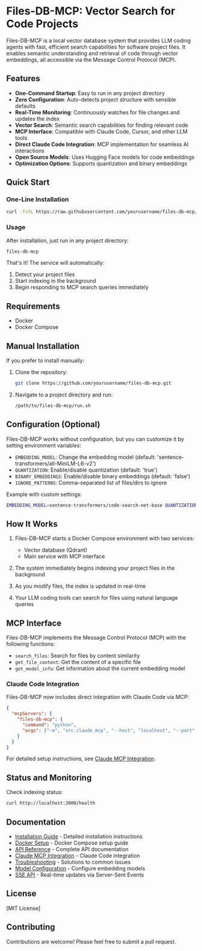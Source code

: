 # Files-DB-MCP: Vector Search for Code Projects

Files-DB-MCP is a local vector database system that provides LLM coding agents with fast, efficient search capabilities for software project files. It enables semantic understanding and retrieval of code through vector embeddings, all accessible via the Message Control Protocol (MCP).

## Features

- **One-Command Startup**: Easy to run in any project directory
- **Zero Configuration**: Auto-detects project structure with sensible defaults
- **Real-Time Monitoring**: Continuously watches for file changes and updates the index
- **Vector Search**: Semantic search capabilities for finding relevant code
- **MCP Interface**: Compatible with Claude Code, Cursor, and other LLM tools
- **Direct Claude Code Integration**: MCP implementation for seamless AI interactions
- **Open Source Models**: Uses Hugging Face models for code embeddings
- **Optimization Options**: Supports quantization and binary embeddings

## Quick Start

### One-Line Installation

```bash
curl -fsSL https://raw.githubusercontent.com/yourusername/files-db-mcp/main/install.sh | bash
```

### Usage

After installation, just run in any project directory:

```bash
files-db-mcp
```

That's it! The service will automatically:
1. Detect your project files
2. Start indexing in the background
3. Begin responding to MCP search queries immediately

## Requirements

- Docker
- Docker Compose

## Manual Installation

If you prefer to install manually:

1. Clone the repository:
   ```bash
   git clone https://github.com/yourusername/files-db-mcp.git
   ```

2. Navigate to a project directory and run:
   ```bash
   /path/to/files-db-mcp/run.sh
   ```

## Configuration (Optional)

Files-DB-MCP works without configuration, but you can customize it by setting environment variables:

- `EMBEDDING_MODEL`: Change the embedding model (default: 'sentence-transformers/all-MiniLM-L6-v2')
- `QUANTIZATION`: Enable/disable quantization (default: 'true')
- `BINARY_EMBEDDINGS`: Enable/disable binary embeddings (default: 'false')
- `IGNORE_PATTERNS`: Comma-separated list of files/dirs to ignore

Example with custom settings:

```bash
EMBEDDING_MODEL=sentence-transformers/code-search-net-base QUANTIZATION=false files-db-mcp
```

## How It Works

1. Files-DB-MCP starts a Docker Compose environment with two services:
   - Vector database (Qdrant)
   - Main service with MCP interface

2. The system immediately begins indexing your project files in the background

3. As you modify files, the index is updated in real-time

4. Your LLM coding tools can search for files using natural language queries

## MCP Interface

Files-DB-MCP implements the Message Control Protocol (MCP) with the following functions:

- `search_files`: Search for files by content similarity
- `get_file_content`: Get the content of a specific file
- `get_model_info`: Get information about the current embedding model

### Claude Code Integration

Files-DB-MCP now includes direct integration with Claude Code via MCP:

```json
{
  "mcpServers": {
    "files-db-mcp": {
      "command": "python",
      "args": ["-m", "src.claude_mcp", "--host", "localhost", "--port", "6333"]
    }
  }
}
```

For detailed setup instructions, see [Claude MCP Integration](docs/claude_mcp_integration.md).

## Status and Monitoring

Check indexing status:

```bash
curl http://localhost:3000/health
```

## Documentation

- [Installation Guide](docs/installation_guide.md) - Detailed installation instructions
- [Docker Setup](docs/docker_setup.md) - Docker Compose setup guide
- [API Reference](docs/api_reference.md) - Complete API documentation
- [Claude MCP Integration](docs/claude_mcp_integration.md) - Claude Code integration
- [Troubleshooting](docs/troubleshooting.md) - Solutions to common issues
- [Model Configuration](docs/model_configuration.md) - Configure embedding models
- [SSE API](docs/sse_api.md) - Real-time updates via Server-Sent Events

## License

[MIT License]

## Contributing

Contributions are welcome! Please feel free to submit a pull request.